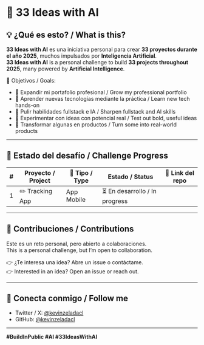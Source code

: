 # 🚀 33 Ideas with AI

## 💡 ¿Qué es esto? / What is this?

**33 Ideas with AI** es una iniciativa personal para crear **33 proyectos durante el año 2025**, muchos impulsados por **Inteligencia Artificial**.  
**33 Ideas with AI** is a personal challenge to build **33 projects throughout 2025**, many powered by **Artificial Intelligence**.

🎯 Objetivos / Goals:

- 📁 Expandir mi portafolio profesional / Grow my professional portfolio  
- 🧠 Aprender nuevas tecnologías mediante la práctica / Learn new tech hands-on  
- 🔧 Pulir habilidades fullstack e IA / Sharpen fullstack and AI skills  
- 🧪 Experimentar con ideas con potencial real / Test out bold, useful ideas  
- 🚀 Transformar algunas en productos / Turn some into real-world products  

---

## 📌 Estado del desafío / Challenge Progress

| # | Proyecto / Project | 📱 Tipo / Type | Estado / Status | 🔗 Link del repo |
|---|--------------------|----------------|------------------|--------|
| 1 | ✏️ Tracking App    | App Mobile     | ⏳ En desarrollo / In progress | |




---

## 🤝 Contribuciones / Contributions

Este es un reto personal, pero abierto a colaboraciones.  
This is a personal challenge, but I’m open to collaboration.

👉 ¿Te interesa una idea? Abre un issue o contáctame.  
👉 Interested in an idea? Open an issue or reach out.

---

## 📲 Conecta conmigo / Follow me

- Twitter / X: [@kevinzeladacl](https://twitter.com/kevinzeladacl)  
- GitHub: [@kevinzeladacl](https://github.com/kevinzeladacl)

---

**#BuildInPublic #AI #33IdeasWithAI**
